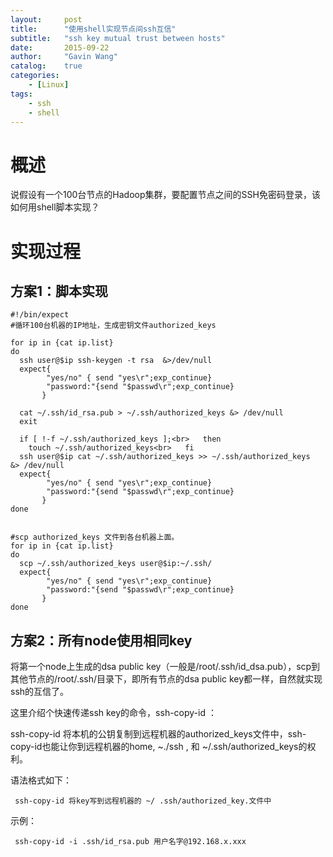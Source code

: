 ```yaml
---
layout:     post
title:      "使用shell实现节点间ssh互信"
subtitle:   "ssh key mutual trust between hosts"
date:       2015-09-22
author:     "Gavin Wang"
catalog:    true
categories:
    - [Linux]
tags:
    - ssh
    - shell
---
```


# 概述

说假设有一个100台节点的Hadoop集群，要配置节点之间的SSH免密码登录，该如何用shell脚本实现？



# 实现过程



## 方案1：脚本实现

```shell
#!/bin/expect
#循环100台机器的IP地址，生成密钥文件authorized_keys

for ip in {cat ip.list}
do
  ssh user@$ip ssh-keygen -t rsa  &>/dev/null
  expect{
        "yes/no" { send "yes\r";exp_continue}
        "password:"{send "$passwd\r";exp_continue}
       }

  cat ~/.ssh/id_rsa.pub > ~/.ssh/authorized_keys &> /dev/null  
  exit

  if [ !-f ~/.ssh/authorized_keys ];<br>   then
    touch ~/.ssh/authorized_keys<br>   fi
  ssh user@$ip cat ~/.ssh/authorized_keys >> ~/.ssh/authorized_keys  &> /dev/null
  expect{
        "yes/no" { send "yes\r";exp_continue}
        "password:"{send "$passwd\r";exp_continue}
       }  
done

 
#scp authorized_keys 文件到各台机器上面。
for ip in {cat ip.list}
do
  scp ~/.ssh/authorized_keys user@$ip:~/.ssh/ 
  expect{
        "yes/no" { send "yes\r";exp_continue}
        "password:"{send "$passwd\r";exp_continue}
       }  
done
```



## 方案2：所有node使用相同key

将第一个node上生成的dsa public key（一般是/root/.ssh/id_dsa.pub），scp到其他节点的/root/.ssh/目录下，即所有节点的dsa public key都一样，自然就实现ssh的互信了。

这里介绍个快速传递ssh key的命令，ssh-copy-id ：

ssh-copy-id 将本机的公钥复制到远程机器的authorized_keys文件中，ssh-copy-id也能让你到远程机器的home, ~./ssh , 和 ~/.ssh/authorized_keys的权利。

语法格式如下：

```shell
 ssh-copy-id 将key写到远程机器的 ~/ .ssh/authorized_key.文件中 
```

示例：

```shell
 ssh-copy-id -i .ssh/id_rsa.pub 用户名字@192.168.x.xxx
```


